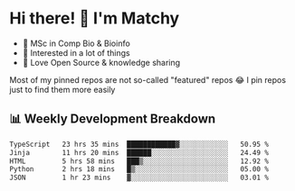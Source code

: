 # Hi there! 👋 I'm Matchy

- 🧬 MSc in Comp Bio & Bioinfo
- 🎈 Interested in a lot of things
- 💜 Love Open Source & knowledge sharing

Most of my pinned repos are not so-called "featured" repos 😂 I pin repos just to find them more easily

## 📊 Weekly Development Breakdown

<!--START_SECTION:waka-->

```txt
TypeScript   23 hrs 35 mins  ████████████▓░░░░░░░░░░░░   50.95 %
Jinja        11 hrs 20 mins  ██████░░░░░░░░░░░░░░░░░░░   24.49 %
HTML         5 hrs 58 mins   ███▒░░░░░░░░░░░░░░░░░░░░░   12.92 %
Python       2 hrs 18 mins   █▒░░░░░░░░░░░░░░░░░░░░░░░   05.00 %
JSON         1 hr 23 mins    ▓░░░░░░░░░░░░░░░░░░░░░░░░   03.01 %
```

<!--END_SECTION:waka-->
